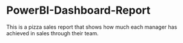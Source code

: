 # PowerBI-Dashboard-Report
This is a pizza sales report that shows how much each manager has achieved in sales through their team.
